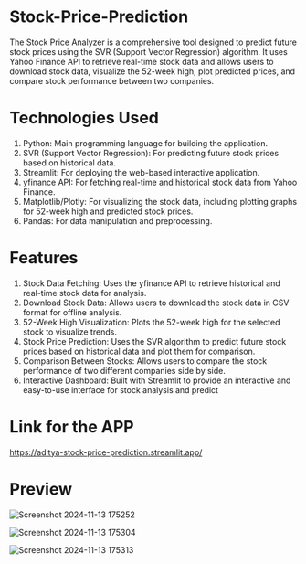 # Stock-Price-Prediction
The Stock Price Analyzer is a comprehensive tool designed to predict future stock prices using the SVR (Support Vector Regression) algorithm. It uses Yahoo Finance API to retrieve real-time stock data and allows users to download stock data, visualize the 52-week high, plot predicted prices, and compare stock performance between two companies.

# Technologies Used
1) Python: Main programming language for building the application.
2) SVR (Support Vector Regression): For predicting future stock prices based on historical data.
3) Streamlit: For deploying the web-based interactive application.
4) yfinance API: For fetching real-time and historical stock data from Yahoo Finance.
5) Matplotlib/Plotly: For visualizing the stock data, including plotting graphs for 52-week high and predicted stock prices.
6) Pandas: For data manipulation and preprocessing.
   
# Features
1) Stock Data Fetching: Uses the yfinance API to retrieve historical and real-time stock data for analysis.
2) Download Stock Data: Allows users to download the stock data in CSV format for offline analysis.
3) 52-Week High Visualization: Plots the 52-week high for the selected stock to visualize trends.
4) Stock Price Prediction: Uses the SVR algorithm to predict future stock prices based on historical data and plot them for comparison.
5) Comparison Between Stocks: Allows users to compare the stock performance of two different companies side by side.
6) Interactive Dashboard: Built with Streamlit to provide an interactive and easy-to-use interface for stock analysis and predict

# Link for the APP
   https://aditya-stock-price-prediction.streamlit.app/
# Preview

![Screenshot 2024-11-13 175252](https://github.com/user-attachments/assets/eb1c525d-1b29-469a-9454-ca6862e98fe4)

![Screenshot 2024-11-13 175304](https://github.com/user-attachments/assets/7329c866-ec66-4003-84f4-efca92793600)

![Screenshot 2024-11-13 175313](https://github.com/user-attachments/assets/b9306f03-266a-48ff-98b6-2d97ae235991)



